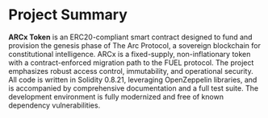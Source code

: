 # Project Summary

**ARCx Token** is an ERC20-compliant smart contract designed to fund and provision the genesis phase of The Arc Protocol, a sovereign blockchain for constitutional intelligence. ARCx is a fixed-supply, non-inflationary token with a contract-enforced migration path to the FUEL protocol. The project emphasizes robust access control, immutability, and operational security. All code is written in Solidity 0.8.21, leveraging OpenZeppelin libraries, and is accompanied by comprehensive documentation and a full test suite. The development environment is fully modernized and free of known dependency vulnerabilities.
